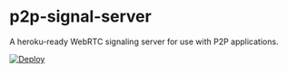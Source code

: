 # p2p-signal-server

A heroku-ready WebRTC signaling server for use with P2P applications.

[![Deploy](https://www.herokucdn.com/deploy/button.svg)](https://heroku.com/deploy)

